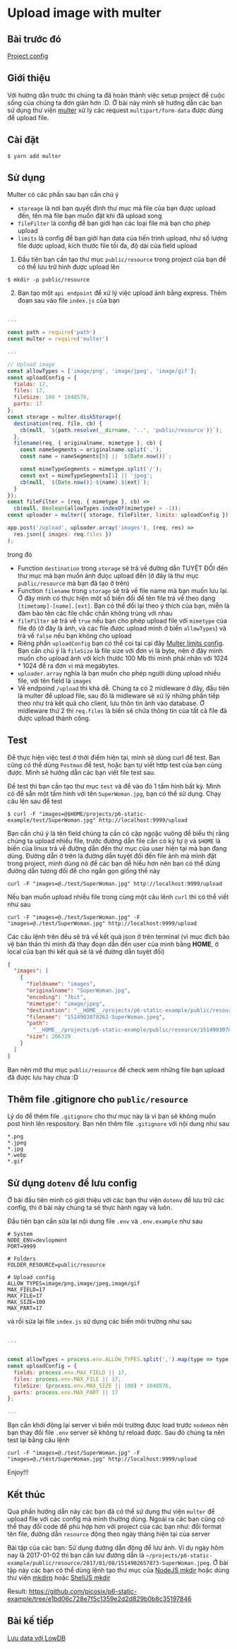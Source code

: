 # Upload image with multer

## Bài trước đó

[Project config](./2.project-config.md)

## Giới thiệu

Với hướng dẫn trước thì chúng ta đã hoàn thành việc setup project để cuộc sống của chúng ta đơn giản hơn :D. Ở bài này mình sẽ hướng dẫn các bạn sử dụng thư viện [multer](https://github.com/expressjs/multer) xử lý các request `multipart/form-data` được dùng để upload file.

## Cài đặt

```shell
$ yarn add multer
```

## Sử dụng

Multer có các phần sau bạn cần chú ý

* `storeage` là nơi bạn quyết định thư mục mà file của bạn được upload đến, tên mà file bạn muốn đặt khi đã upload xong
* `fileFilter` là config để bạn giới hạn các loại file mà bạn cho phép upload
* `limits` là config để bạn giới hạn data của tiến trình upload, như số lượng file được upload, kích thước file tối đa, độ dài của field upload

1. Đầu tiên bạn cần tạo thư mục `public/resource` trong project của bạn để có thể lưu trữ hình được upload lên

```shell
$ mkdir -p public/resource
```

2. Bạn tạo một `api endpoint` để xử lý việc upload ảnh bằng express. Thêm đoạn sau vào file `index.js` của bạn

```javascript

...

const path = require('path')
const multer = require('multer')

...

// Upload image
const allowTypes = ['image/png', 'image/jpeg', 'image/gif'];
const uploadConfig = {
  fields: 17,
  files: 17,
  fileSize: 100 * 1048576,
  parts: 17
};
const storage = multer.diskStorage({
  destination(req, file, cb) {
    cb(null, `${path.resolve(__dirname, '..', 'public/resource')}`);
  },
  filename(req, { originalname, mimetype }, cb) {
    const nameSegments = originalname.split('.');
    const name = nameSegments[0] || `${Date.now()}`;

    const mineTypeSegments = mimetype.split('/');
    const ext = mineTypeSegments[1] || 'jpeg';
    cb(null, `${Date.now()}-${name}.${ext}`);
  }
});
const fileFilter = (req, { mimetype }, cb) =>
  cb(null, Boolean(allowTypes.indexOf(mimetype) > -1));
const uploader = multer({ storage, fileFilter, limits: uploadConfig });

app.post('/upload', uploader.array('images'), (req, res) =>
  res.json({ images: req.files })
);
```

trong đó

* Function `destination` trong `storage` sẽ trả về đường dẫn TUYỆT ĐỐI đến thư mục mà bạn muốn ảnh đưọc upload đến (ở đây là thư mục `public/resource` mà bạn đã tạo ở trên)
* Function `filename` trong `storage` sẽ trả về file name mà bạn muốn lưu lại. Ở đây mình có thực hiện một số biến đổi để tên file trả về theo dạng `[timetamp]-[name].[ext]`. Bạn có thể đổi lại theo ý thích của bạn, miễn là đảm bảo tên các file chắc chắn không trùng với nhau
* `fileFilter` sẽ trả về `true` nếu bạn cho phép upload file với `mimetype` của file đó (ở đây là ảnh, và các file được upload mình ở biến `allowTypes`) và trả về `false` nếu bạn không cho upload
* Riêng phần `uploadConfig` bạn có thể coi tại cại đây [Multer limits config](https://github.com/expressjs/multer#limits). Bạn cần chú ý là `fileSize` là file size với đơn vị là byte, nên ở đây mình muốn cho upload ảnh với kích thước 100 Mb thì mình phải nhân với 1024 * 1024 để ra đơn vị mà megabytes.
* `uploader.array` nghĩa là bạn muốn cho phép người dùng upload nhiều file, với tên field là `images`
* Về endpoind `/upload` thì khá dễ. Chúng ta có 2 midleware ở đây, đầu tiên là multer để upload file, sau đó là midleware sẽ xử lý những phần tiếp theo như trả kết quả cho client, lưu thôn tin ảnh vào database. Ở midleware thứ 2 thì `req.files` là biến sẽ chứa thông tin của tất cả file đã được upload thành công.

## Test

Để thực hiện việc test ở thời điểm hiện tại, mình sẽ dùng curl để test. Bạn cũng có thể dùng `Postman` để test, hoặc bạn tự viết http test của bạn cũng được. Mình sẽ hướng dẫn các bạn viết file test sau.

Để test thì bạn cần tạo thư mục `test` và để vào đó 1 tấm hình bất kỳ. Mình có để sẵn một tấm hình với tên `SuperWoman.jpg`, bạn có thể sử dụng. Chạy câu lện sau để test

```shell
$ curl -F "images=@$HOME/projects/p6-static-example/test/SuperWoman.jpg" http://localhost:9999/upload
```

Bạn cần chú ý là tên field chúng ta cần có cặp ngoặc vuông để biểu thị rằng chúng ta upload nhiều file, trước đường dẫn file cần có ký tự `@` và `$HOME` là biến của linux trả về đường dẫn đến thư mục của user hiện tại mà bạn đang dùng. Đường dẫn ở trên là đường dẫn tuyệt đối đến file ảnh mà mình đặt trong project, mình dùng nó để các bạn dễ hiểu hơn nên bạn có thể dùng đường dẫn tương đối để cho ngắn gọn giống thế này

```shell
curl -F "images=@./test/SuperWoman.jpg" http://localhost:9999/upload
```

Nếu bạn muốn upload nhiều file trong cùng một câu lênh `curl` thì có thể viết như sau

```shell
curl -F "images=@./test/SuperWoman.jpg" -F "images=@./test/SuperWoman.jpg" http://localhost:9999/upload
```

Các câu lệnh trên đều sẽ trả về kết quả json ở trên terminal (vì mục đích bảo vệ bản thân thì mình đã thay đoạn dẫn đến user của mình bằng **HOME**, ở local của bạn thì kết quả sẽ là về đường dẫn tuyệt đối)

```json
{
  "images": [
    {
      "fieldname": "images",
      "originalname": "SuperWoman.jpg",
      "encoding": "7bit",
      "mimetype": "image/jpeg",
      "destination": "__HOME__/projects/p6-static-example/public/resource",
      "filename": "1514903078262-SuperWoman.jpeg",
      "path":
        "__HOME__/projects/p6-static-example/public/resource/1514903078262-SuperWoman.jpeg",
      "size": 206319
    }
  ]
}
```

Bạn nên mở thư mục `public/resource` để check xem những file bạn upload đã được lưu hay chưa :D

## Thêm file .gitignore cho `public/resource`

Lý do để thêm file `.gitignore` cho thư mục này là vì bạn sẽ không muốn post hình lên respository. Bạn nên thêm file `.gitignore` với nội dung như sau

```text
*.png
*.jpeg
*.jpg
*.webp
*.gif
```

## Sử dụng `dotenv` để lưu config

Ở bài đầu tiên mình có giới thiệu với các bạn thư viện `dotenv` để lưu trữ các config, thì ở bài này chúng ta sẽ thực hành ngay và luôn.

Đầu tiên bạn cần sửa lại nội dung file `.env` và `.env.example` như sau

```text
# System
NODE_ENV=devlopment
PORT=9999

# Folders
FOLDER_RESOURCE=public/resource

# Upload config
ALLOW_TYPES=image/png,image/jpeg,image/gif
MAX_FIELD=17
MAX_FILE=17
MAX_SIZE=100
MAX_PART=17
```

và rồi sửa lại file `index.js` sử dụng các biến môi trường như sau

```javascript

...


const allowTypes = process.env.ALLOW_TYPES.split(',').map(type => type.trim);
const uploadConfig = {
  fields: process.env.MAX_FIELD || 17,
  files: process.env.MAX_FILE || 17,
  fileSize: (process.env.MAX_SIZE || 100) * 1048576,
  parts: process.env.MAX_PART || 17
};

...

```

Bạn cần khởi động lại server vì biến môi trường đưọc load trước `nodemon` nên bạn thay đổi file `.env` server sẽ không tự reload được. Sau đó chúng ta nên test lại bằng câu lệnh 

```shell
curl -F "images=@./test/SuperWoman.jpg" -F "images=@./test/SuperWoman.jpg" http://localhost:9999/upload
```

Enjoy!!!

## Kết thúc

Qua phần hướng dẫn này các bạn đã có thể sử dụng thư viện `multer` để upload file với các config mà mình thường dùng. Ngoài ra các bạn cũng có thể thay đổi code để phù hợp hơn với project của các bạn như: đổi format tên file, đường dẫn `resource` động theo ngày tháng hiện tại của server

Bài tập của các bạn: Sử dụng đường dẫn động để lưư ảnh. Ví dụ ngày hôm nay là 2017-01-02 thì bạn cần lưư đường dẫn là `~/projects/p6-static-example/public/resource/2017/01/08/1514902657873-SuperWoman.jpeg`. Ở bài tập này các bạn có thể dùng lệnh tạo thư mục của [NodeJS mkdir](https://nodejs.org/api/fs.html#fs_fs_mkdir_path_mode_callback) hoặc dùng thư viện [mkdirp](https://github.com/substack/node-mkdirp) hoặc [ShellJS mkdir](https://github.com/shelljs/shelljs#mkdiroptions-dir--dir-)

Result: https://github.com/picosix/p6-static-example/tree/e1bd06c728e7f5c1359e2d2d829b0b8c35197846

## Bài kế tiếp

[Lưu data với LowDB](./4-save-image-information-with-lowdb.md)
